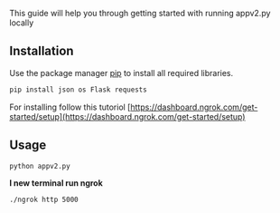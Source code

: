 This guide will help you through getting started with running appv2.py locally

## Installation

Use the package manager [pip](https://pip.pypa.io/en/stable/) to install all required libraries.

```bash
pip install json os Flask requests
```

For installing follow this tutoriol [https://dashboard.ngrok.com/get-started/setup](https://dashboard.ngrok.com/get-started/setup) 

## Usage

```bash
python appv2.py
```
**I new terminal run ngrok**

```bash
./ngrok http 5000
```
